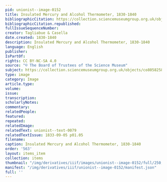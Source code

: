 ```yaml
---
pid: unionist--image-0152
title: Insulated Mercury and Alcohol Thermometer, 1830-1840
bibliographicCitation: https://collection.sciencemuseumgroup.org.uk/objects/co8058258/insulated-mercury-and-alcohol-thermometer-1830-1840-thermometer-mercury-thermometer-alcohol
bibliographicCitation.republished: 
fullIssueSequenceNumber: 
creator: Tagliabue & Casella
date.created: 1830-1840
description: Insulated Mercury and Alcohol Thermometer, 1830-1840
language: English
publisher: 
IsPartOf: 
rights: CC BY-NC-SA 4.0
source: "© The Board of Trustees of the Science Museum"
subject: https://collection.sciencemuseumgroup.org.uk/objects/co8058258/insulated-mercury-and-alcohol-thermometer-1830-1840-thermometer-mercury-thermometer-alcohol
type: image
category: Image
article.type: 
volume: 
issue: 
transcription: 
scholarlyNotes: 
commentary: 
relatedPeople: 
featured: 
repeated: 
relatedImage: 
relatedText: unionist--text-0079
relatedTextIssue: 1833-09-05 p01.05
filename: 
caption: Insulated Mercury and Alcohol Thermometer, 1830-1840
order: '563'
layout: items_item
collection: items
thumbnail: "/img/derivatives/iiif/images/unionist--image-0152/full/250,/0/default.jpg"
manifest: "/img/derivatives/iiif/unionist--image-0152/manifest.json"
full: ''
---
```

